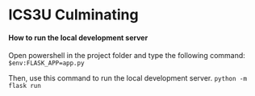 # ICS3U Culminating

#### How to run the local development server

Open powershell in the project folder and type the following command:
``` $env:FLASK_APP=app.py ```

Then, use this command to run the local development server.
``` python -m flask run ```
